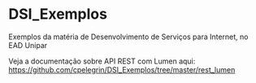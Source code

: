 # DSI_Exemplos
Exemplos da matéria de Desenvolvimento de Serviços para Internet, no EAD Unipar

Veja a documentação sobre API REST com Lumen aqui: https://github.com/cpelegrin/DSI_Exemplos/tree/master/rest_lumen
